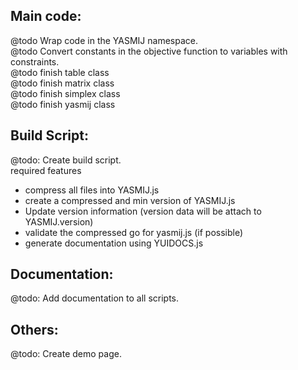 ## Main code:
@todo Wrap code in the YASMIJ namespace.<br/>
@todo Convert constants in the objective function to variables with constraints.<br/>
@todo finish table class<br/>
@todo finish matrix class<br/>
@todo finish simplex class<br/>
@todo finish yasmij class<br/>


## Build Script:
@todo: Create build script.<br/>
  required features
  - compress all files into YASMIJ.js
  - create a compressed and min version of YASMIJ.js
  - Update version information (version data will be attach to YASMIJ.version)
  - validate the compressed go for yasmij.js (if possible)
  - generate documentation using YUIDOCS.js

## Documentation:
@todo: Add documentation to all scripts.<br/>

## Others:
@todo: Create demo page.